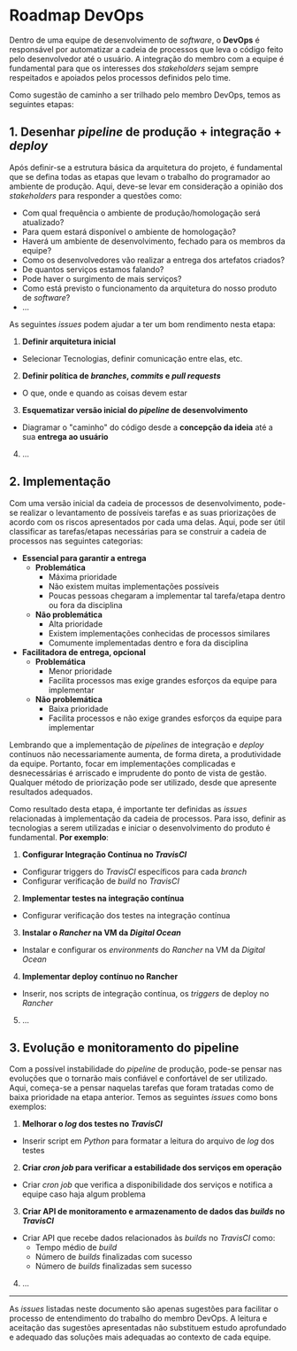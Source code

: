 # Roadmap DevOps

Dentro de uma equipe de desenvolvimento de _software_, o **DevOps** é responsável por automatizar a cadeia de processos que leva o código feito pelo desenvolvedor até o usuário. A integração do membro com a equipe é fundamental para que os interesses dos _stakeholders_ sejam sempre respeitados e apoiados pelos processos definidos pelo time.

Como sugestão de caminho a ser trilhado pelo membro DevOps, temos as seguintes etapas:

## 1. Desenhar _pipeline_ de **produção** + **integração** + _**deploy**_

Após definir-se a estrutura básica da arquitetura do projeto, é fundamental que se defina todas as etapas que levam o trabalho do programador ao ambiente de produção. Aqui, deve-se levar em consideração a opinião dos _stakeholders_ para responder a questões como:

- Com qual frequência o ambiente de produção/homologação será atualizado?
- Para quem estará disponível o ambiente de homologação?
- Haverá um ambiente de desenvolvimento, fechado para os membros da equipe?
- Como os desenvolvedores vão realizar a entrega dos artefatos criados?
- De quantos serviços estamos falando?
- Pode haver o surgimento de mais serviços?
- Como está previsto o funcionamento da arquitetura do nosso produto de _software_?
- ...

As seguintes _issues_ podem ajudar a ter um bom rendimento nesta etapa:
1. **Definir arquitetura inicial**
  - Selecionar Tecnologias, definir comunicação entre elas, etc.
2. **Definir política de _branches_, _commits_ e _pull requests_**
  - O que, onde e quando as coisas devem estar
3. **Esquematizar versão inicial do _pipeline_ de desenvolvimento**
  - Diagramar o "caminho" do código desde a **concepção da ideia** até a sua **entrega ao usuário**
4. ...

## 2. Implementação

Com uma versão inicial da cadeia de processos de desenvolvimento, pode-se realizar o levantamento de possíveis tarefas e as suas priorizações de acordo com os riscos apresentados por cada uma delas. Aqui, pode ser útil classificar as tarefas/etapas necessárias para se construir a cadeia de processos nas seguintes categorias:

- **Essencial para garantir a entrega**
  - **Problemática**
    - Máxima prioridade
    - Não existem muitas implementações possíveis
    - Poucas pessoas chegaram a implementar tal tarefa/etapa dentro ou fora da disciplina
  - **Não problemática**
    - Alta prioridade
    - Existem implementações conhecidas de processos similares
    - Comumente implementadas dentro e fora da disciplina
- **Facilitadora de entrega, opcional**
  - **Problemática**
    - Menor prioridade
    - Facilita processos mas exige grandes esforços da equipe para implementar
  - **Não problemática**
    - Baixa prioridade
    - Facilita processos e não exige grandes esforços da equipe para implementar

Lembrando que a implementação de _pipelines_ de integração e _deploy_ contínuos não necessariamente aumenta, de forma direta, a produtividade da equipe. Portanto, focar em implementações complicadas e desnecessárias é arriscado e imprudente do ponto de vista de gestão. Qualquer método de priorização pode ser utilizado, desde que apresente resultados adequados.

Como resultado desta etapa, é importante ter definidas as _issues_ relacionadas à implementação da cadeia de processos. Para isso, definir as tecnologias a serem utilizadas e iniciar o desenvolvimento do produto é fundamental. **Por exemplo**:

1. **Configurar Integração Contínua no _TravisCI_**
  - Configurar triggers do _TravisCI_ específicos para cada _branch_
  - Configurar verificação de _build_ no _TravisCI_
2. **Implementar testes na integração contínua**
  - Configurar verificação dos testes na integração contínua
3. **Instalar o _Rancher_ na VM da _Digital Ocean_**
  - Instalar e configurar os _environments_ do _Rancher_ na VM da _Digital Ocean_
4. **Implementar deploy contínuo no Rancher**
  - Inserir, nos scripts de integração contínua, os _triggers_ de deploy no _Rancher_
5. ...

## 3. Evolução e monitoramento do pipeline

Com a possível instabilidade do _pipeline_ de produção, pode-se pensar nas evoluções que o tornarão mais confiável e confortável de ser utilizado. Aqui, começa-se a pensar naquelas tarefas que foram tratadas como de baixa prioridade na etapa anterior. Temos as seguintes _issues_ como bons exemplos:

1. **Melhorar o _log_ dos testes no _TravisCI_**
  - Inserir script em _Python_ para formatar a leitura do arquivo de _log_ dos testes
2. **Criar _cron job_ para verificar a estabilidade dos serviços em operação**
  - Criar _cron job_ que verifica a disponibilidade dos serviços e notifica a equipe caso haja algum problema
3. **Criar API de monitoramento e armazenamento de dados das _builds_ no _TravisCI_**
  - Criar API que recebe dados relacionados às _builds_ no _TravisCI_ como:
    - Tempo médio de _build_
    - Número de _builds_ finalizadas com sucesso
    - Número de _builds_ finalizadas sem sucesso
4. ...

---

As _issues_ listadas neste documento são apenas sugestões para facilitar o processo de entendimento do trabalho do membro DevOps. A leitura e aceitação das sugestões apresentadas não substituem estudo aprofundado e adequado das soluções mais adequadas ao contexto de cada equipe.
